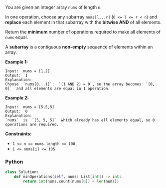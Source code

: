 You are given an integer array  `nums`  of length  `n`.

In one operation, choose any subarray  `nums[l...r]`  (`0 <= l <= r < n`) and  **replace**  each element in that subarray with the  **bitwise AND**  of all elements.

Return the  **minimum**  number of operations required to make all elements of  `nums`  equal.

A **subarray** is a contiguous **non-empty** sequence of elements within an array.

**Example 1:**
```
Input:  nums = [1,2]
Output:  1
Explanation:
Choose  `nums[0...1]`:  `(1 AND 2) = 0`, so the array becomes  `[0, 0]`  and all elements are equal in 1 operation.
```

**Example 2:**
```
Input:  nums = [5,5,5]
Output:  0
Explanation:
`nums`  is  `[5, 5, 5]`  which already has all elements equal, so 0 operations are required.
```

**Constraints:**

-   `1 <= n == nums.length <= 100`
-   `1 <= nums[i] <= 105`


### Python
```py
class Solution:
    def minOperations(self, nums: List[int]) -> int:
        return int(nums.count(nums[0]) < len(nums))
```